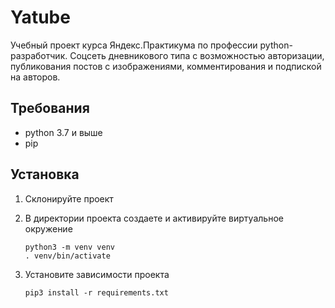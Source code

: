 # **Yatube**

Учебный проект курса Яндекс.Практикума по профессии python-разработчик. Соцсеть дневникового типа с возможностью авторизации, публикования постов с изображениями, комментирования и подпиской на авторов.

## Требования

-  python 3.7 и выше
-  pip

## Установка

1. Склонируйте проект
2. В директории проекта создаете и активируйте виртуальное окружение

       python3 -m venv venv
       . venv/bin/activate
  
3. Установите зависимости проекта
    
       pip3 install -r requirements.txt
